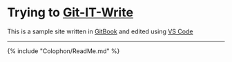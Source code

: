 # Trying to [Git-IT-Write <i class="fa fa-github" aria-hidden="true"></i>](https://github.com/Programming-0101/git-it-write)

This is a sample site written in [GitBook](Colophon/LICENSES.md) and edited using [VS Code](Colophon/Tools.md#vscode)

----

{% include "Colophon/ReadMe.md" %}